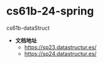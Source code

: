 # cs61b-24-spring
cs61b-dataStruct
- **文档地址**
  - https://sp23.datastructur.es/
  - https://sp24.datastructur.es/



